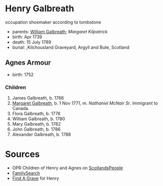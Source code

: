 # Henry Galbreath

occupation shoemaker according to tombstone

- parents: [William Galbreath](galbreath-william-1701.md); *Margaret Kilpatrick*
- birth: Apr 1739
- death: 15 July 1789
- burial: ,Kilchousland Graveyard, Argyll and Bute, Scotland

## Agnes Armour

- birth: 1752

### Children

1. James Galbreath, b. 1768
2. [Margaret Galbreath](galbreath-margaret-1771.md), b. 1 Nov 1771, m. *Nathaniel McNair Sr*.  Immigrant to Canada.
3. Flora Galbreath, b. 1776
4. William Galbreath, b. 1780
5. Mary Galbreath, b. 1782
6. John Galbreath, b. 1786
7. Alexander Galbreath, b. 1788

# Sources

- OPR Children of Henry and Agnes on [ScotlandsPeople](https://www.scotlandspeople.gov.uk/record-results?search_type=people&event=%28B%20OR%20C%20OR%20S%29&record_type%5B0%5D=opr_births&church_type=Old%20Parish%20Registers&dl_cat=church&dl_rec=church-births-baptisms&surname=galbreath&surname_so=syn&forename_so=syn&from_year=1760&to_year=1790&parent_names=galbreath&parent_names_so=fuzzy&parent_name_two=armour&parent_name_two_so=fuzzy&county=ARGYLL&record=Church%20of%20Scotland%20%28old%20parish%20registers%29%20Roman%20Catholic%20Church%20Other%20churches&rd_real_name%5B0%5D=CAMPBELTOWN%20%28LANDWARD%29%20OR%20CAMPBELTOWN%20%28BURGH%29%20OR%20CAMPBELTOWN&rd_display_name%5B0%5D=CAMPBELTOWN%20%28LANDWARD%29%7CCAMPBELTOWN%20%28BURGH%29%7CCAMPBELTOWN_CAMPBELTOWN&rd_label%5B0%5D=CAMPBELTOWN&rd_name%5B0%5D=CAMPBELTOWN%20%2ALANDWARD%2A%20OR%20CAMPBELTOWN%20%2ABURGH%2A%20OR%20CAMPBELTOWN&sort=asc&order=Date&field=year)
- [FamilySearch](https://www.familysearch.org/tree/person/details/KFJB-HN8)
- [Find A Grave](https://www.findagrave.com/memorial/167549463/hendry-galbreath) for Henry
